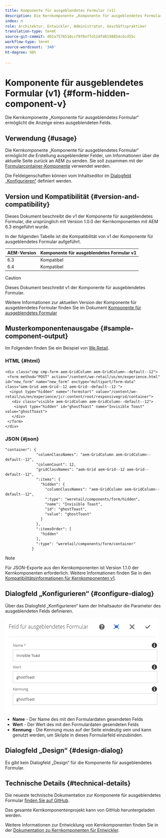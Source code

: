 ```yaml
---
title: Komponente für ausgeblendetes Formular (v1)
description: Die Kernkomponente „Komponente für ausgeblendetes Formular“ ermöglicht die Anzeige eines ausgeblendeten Felds.
index: n
role: Architektur, Entwickler, Administrator, Geschäftspraktiker
translation-type: tm+mt
source-git-commit: d01a7576518ccf9f0effd12dfd8198854c6cd55c
workflow-type: tm+mt
source-wordcount: '340'
ht-degree: 98%

---
```



# Komponente für ausgeblendetes Formular (v1) {#form-hidden-component-v}

Die Kernkomponente „Komponente für ausgeblendetes Formular“ ermöglicht die Anzeige eines ausgeblendeten Felds.

## Verwendung {#usage}

Die Kernkomponente „Komponente für ausgeblendetes Formular“ ermöglicht die Erstellung ausgeblendeter Felder, um Informationen über die aktuelle Seite zurück an AEM zu senden. Sie soll zusammen mit der [Formularcontainer-Komponente](form-container-v1.md) verwendet werden.

Die Feldeigenschaften können vom Inhaltseditor im [Dialogfeld „Konfigurieren“](#configure-dialog) definiert werden.

## Version und Kompatibilität {#version-and-compatibility}

Dieses Dokument beschreibt die v1 der Komponente für ausgeblendetes Formular, die ursprünglich mit Version 1.0.0 der Kernkomponenten mit AEM 6.3 eingeführt wurde.

In der folgenden Tabelle ist die Kompatibilität von v1 der Komponente für ausgeblendetes Formular aufgeführt.

| AEM-Version | Komponente für ausgeblendetes Formular v1 |
|--- |--- |
| 6.3 | Kompatibel |
| 6.4 | Kompatibel |

>[!CAUTION]
>
>Dieses Dokument beschreibt v1 der Komponente für ausgeblendetes Formular.
>
>Weitere Informationen zur aktuellen Version der Komponente für ausgeblendetes Formular finden Sie im Dokument [Komponente für ausgeblendetes Formular](/help/components/forms/form-hidden.md)

## Musterkomponentenausgabe {#sample-component-output}

Im Folgenden finden Sie ein Beispiel von [We.Retail](https://helpx.adobe.com/de/experience-manager/6-4/sites/developing/using/we-retail.html).

### HTML {#html}

```
<div class="cmp cmp-form aem-GridColumn aem-GridColumn--default--12">
 <form method="POST" action="/content/we-retail/us/en/experience.html" id="new_form" name="new_form" enctype="multipart/form-data" class="aem-Grid aem-Grid--12 aem-Grid--default--12 ">
  <input type="hidden" name=":formstart" value="/content/we-retail/us/en/experience/jcr:content/root/responsivegrid/container">
   <div class="visible aem-GridColumn aem-GridColumn--default--12">
    <input type="hidden" id="ghostToast" name="Invisible Toast" value="ghostToast">
   </div>
 </form>
</div>
```

### JSON {#json}

```
"container": {
              "columnClassNames": "aem-GridColumn aem-GridColumn--default--12",
              "columnCount": 12,
              "gridClassNames": "aem-Grid aem-Grid--12 aem-Grid--default--12",
              ":items": {
                "hidden": {
                  "columnClassNames": "aem-GridColumn aem-GridColumn--default--12",
                  ":type": "weretail/components/form/hidden",
                  "name": "Invisible Toast",
                  "id": "ghostToast",
                  "value": "ghostToast"
                }
              },
              ":itemsOrder": [
                "hidden"
              ],
              ":type": "weretail/components/form/container"
            }
```

>[!NOTE]
>
>Für JSON-Exporte aus den Kernkomponenten ist Version 1.1.0 der Kernkomponenten erforderlich. Weitere Informationen finden Sie in den [Kompatibilitätsinformationen für Kernkomponenten v1](/help/versions.md#release-history-and-compatibility).

## Dialogfeld „Konfigurieren“ {#configure-dialog}

Über das Dialogfeld „Konfigurieren“ kann der Inhaltsautor die Parameter des ausgeblendeten Felds definieren.

![](/help/assets/chlimage_1-26.png)

* **Name** - Der Name des mit den Formulardaten gesendeten Felds
* **Wert** - Der Wert des mit den Formulardaten gesendeten Felds
* **Kennung** - Die Kennung muss auf der Seite eindeutig sein und kann genutzt werden, um Skripte in dieses Formularfeld einzubinden.

## Dialogfeld „Design“ {#design-dialog}

Es gibt kein Dialogfeld „Design“ für die Komponente für ausgeblendetes Formular.

## Technische Details {#technical-details}

Die neueste technische Dokumentation zur Komponente für ausgeblendetes Formular [finden Sie auf GitHub](https://github.com/adobe/aem-core-wcm-components/tree/master/content/src/content/jcr_root/apps/core/wcm/components/form/hidden/v1/hidden).

Das gesamte Kernkomponentenprojekt kann von GitHub heruntergeladen werden.

Weitere Informationen zur Entwicklung von Kernkomponenten finden Sie in der [Dokumentation zu Kernkomponenten für Entwickler](/help/developing/overview.md).
